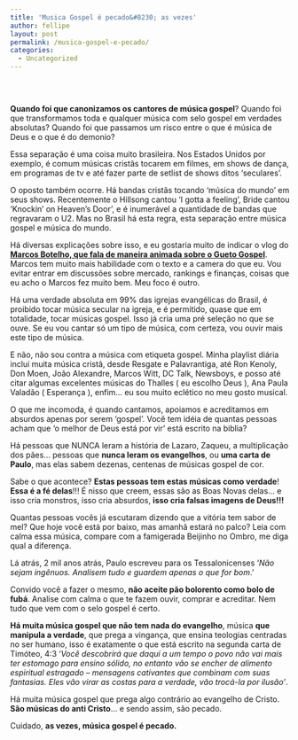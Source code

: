 ```yaml
---
title: 'Musica Gospel é pecado&#8230; as vezes'
author: fellipe
layout: post
permalink: /musica-gospel-e-pecado/
categories:
  - Uncategorized
---
```

<img alt="" src="http://noticias.gospelmais.com.br/files/2009/06/deus-e-pop.jpg"  />

&nbsp;

**Quando foi que canonizamos os cantores de música gospel**? Quando foi que transformamos toda e qualquer música com selo gospel em verdades absolutas? Quando foi que passamos um risco entre o que é música de Deus e o que é do demonio?

Essa separação é uma coisa muito brasileira. Nos Estados Unidos por exemplo, é comum músicas cristãs tocarem em filmes, em shows de dança, em programas de tv e até fazer parte de setlist de shows ditos &#8216;seculares&#8217;.

O oposto também ocorre. Há bandas cristãs tocando &#8216;música do mundo&#8217; em seus shows. Recentemente o Hillsong cantou &#8216;I gotta a feeling&#8217;, Bride cantou &#8216;Knockin&#8217; on Heaven&#8217;s Door&#8217;, e é inumerável a quantidade de bandas que regravaram o U2. Mas no Brasil há esta regra, esta separação entre música gospel e música do mundo.

Há diversas explicações sobre isso, e eu gostaria muito de indicar o vlog do **<a href="https://www.youtube.com/watch?v=J3ZmsBLcOUI&list=PLtTu4rXDOO6kmpX4QFzNqM0VsREYpi0MS" target="_blank">Marcos Botelho, que fala de maneira animada sobre o Gueto Gospel</a>**. Marcos tem muito mais habilidade com o texto e a camera do que eu. Vou evitar entrar em discussões sobre mercado, rankings e finanças, coisas que eu acho o Marcos fez muito bem. Meu foco é outro.

Há uma verdade absoluta em 99% das igrejas evangélicas do Brasil, é proibido tocar música secular na igreja, e é permitido, quase que em totalidade, tocar músicas gospel. Isso já cria uma pré seleção no que se ouve. Se eu vou cantar só um tipo de música, com certeza, vou ouvir mais este tipo de música.

E não, não sou contra a música com etiqueta gospel. Minha playlist diária incluí muita música cristã, desde Resgate e Palavrantiga, até Ron Kenoly, Don Moen, João Alexandre, Marcos Witt, DC Talk, Newsboys, e posso até citar algumas excelentes músicas do Thalles ( eu escolho Deus ), Ana Paula Valadão ( Esperança ), enfim&#8230; eu sou muito eclético no meu gosto musical.

O que me incomoda, é quando cantamos, apoiamos e acreditamos em absurdos apenas por serem &#8216;gospel&#8217;. Você tem idéia de quantas pessoas acham que &#8216;o melhor de Deus está por vir&#8217; está escrito na biblia?

Há pessoas que NUNCA leram a história de Lazaro, Zaqueu, a multiplicação dos pães&#8230; pessoas que **nunca leram os evangelhos**, ou **uma carta de Paulo**, mas elas sabem dezenas, centenas de músicas gospel de cor.

Sabe o que acontece? **Estas pessoas tem estas músicas como verdade**! **Essa é a fé delas**!!! É nisso que creem, essas são as Boas Novas delas&#8230; e isso cria monstros, isso cria absurdos, **isso cria falsas imagens de Deus!!!**

Quantas pessoas vocês já escutaram dizendo que a vitória tem sabor de mel? Que hoje você está por baixo, mas amanhã estará no palco? Leia com calma essa música, compare com a famigerada Beijinho no Ombro, me diga qual a diferença.

Lá atrás, 2 mil anos atrás, Paulo escreveu para os Tessalonicenses &#8216;*Não sejam ingênuos. Analisem tudo e guardem apenas o que for bom*.&#8217;

Convido você a fazer o mesmo, **não aceite pão bolorento como bolo de fubá**. Analise com calma o que te fazem ouvir, comprar e acreditar. Nem tudo que vem com o selo gospel é certo.

**Há muita música gospel que não tem nada do evangelho**, música **que manipula a verdade**, que prega a vingança, que ensina teologias centradas no ser humano, isso é exatamente o que está escrito na segunda carta de Timóteo, 4:3 &#8216;*Você descobrirá que daqui a um tempo o povo não vai mais ter estomago para ensino sólido, no entanto vão se encher de alimento espiritual estragado &#8211; mensagens cativantes que combinam com suas fantasias. Eles vão virar as costas para a verdade, vão trocá-la por ilusão&#8217;*.

Há muita música gospel que prega algo contrário ao evangelho de Cristo. **São músicas do anti Cristo**&#8230; e sendo assim, são pecado.

Cuidado, **as vezes, música gospel é pecado.**